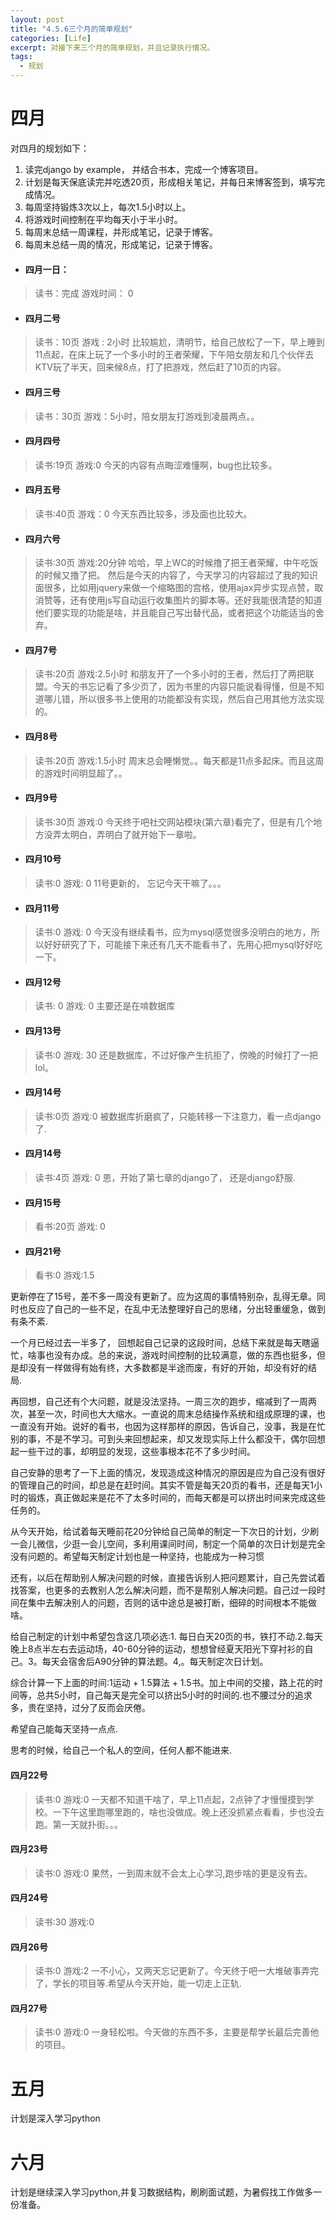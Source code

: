 ```yaml
---
layout: post
title: "4.5.6三个月的简单规划"
categories: [Life]
excerpt: 对接下来三个月的简单规划，并且记录执行情况。
tags:
  - 规划
---
```


# 四月
对四月的规划如下：
1. 读完django by example， 并结合书本，完成一个博客项目。
2. 计划是每天保底读完并吃透20页，形成相关笔记，并每日来博客签到，填写完成情况。
3. 每周坚持锻炼3次以上，每次1.5小时以上。
4. 将游戏时间控制在平均每天小于半小时。
5. 每周末总结一周课程，并形成笔记，记录于博客。
6. 每周末总结一周的情况，形成笔记，记录于博客。

- #### 四月一日：
> 读书：完成
> 游戏时间： 0

- #### 四月二号
> 读书：10页
> 游戏 : 2小时
> 比较尴尬，清明节，给自己放松了一下，早上睡到11点起，在床上玩了一个多小时的王者荣耀，下午陪女朋友和几个伙伴去KTV玩了半天，回来候8点，打了把游戏，然后赶了10页的内容。

- #### 四月三号
> 读书：30页
> 游戏：5小时，陪女朋友打游戏到凌晨两点。。

- #### 四月四号
> 读书:19页
> 游戏:0
今天的内容有点晦涩难懂啊，bug也比较多。

- #### 四月五号
> 读书:40页
> 游戏：0
今天东西比较多，涉及面也比较大。

- #### 四月六号
> 读书:30页
> 游戏:20分钟
哈哈，早上WC的时候撸了把王者荣耀，中午吃饭的时候又撸了把。
然后是今天的内容了，今天学习的内容超过了我的知识面很多，比如用jquery来做一个缩略图的宫格，使用ajax异步实现点赞，取消赞等，还有使用js写自动运行收集图片的脚本等。还好我能很清楚的知道他们要实现的功能是啥，并且能自己写出替代品，或者把这个功能适当的舍弃。

- #### 四月7号
 > 读书:20页
 > 游戏:2.5小时
 和朋友开了一个多小时的王者，然后打了两把联盟。今天的书忘记看了多少页了，因为书里的内容只能说看得懂，但是不知道哪儿错，所以很多书上使用的功能都没有实现，然后自己用其他方法实现的。
 
- #### 四月8号
 > 读书:20页
 > 游戏:1.5小时
 > 周末总会睡懒觉。。每天都是11点多起床。而且这周的游戏时间明显超了。。
 
- #### 四月9号
 > 读书:30页
 > 游戏:0
 > 今天终于吧社交网站模块(第六章)看完了，但是有几个地方没弄太明白，弄明白了就开始下一章啦。
 

 
- #### 四月10号
 > 读书:0
 > 游戏: 0
 > 11号更新的， 忘记今天干嘛了。。。
 
- #### 四月11号
 > 读书:0
 > 游戏: 0
 > 今天没有继续看书，应为mysql感觉很多没明白的地方，所以好好研究了下，可能接下来还有几天不能看书了，先用心把mysql好好吃一下。
 
- #### 四月12号
 > 读书: 0
 > 游戏: 0
 > 主要还是在啃数据库
 
- #### 四月13号
 > 读书:0
 > 游戏: 30
 > 还是数据库，不过好像产生抗拒了，傍晚的时候打了一把lol。
 
- #### 四月14号
 > 读书:0页
 > 游戏:0
 > 被数据库折磨疯了，只能转移一下注意力，看一点django了.
 
- #### 四月14号
 > 读书:4页
 > 游戏: 0
 > 恩，开始了第七章的django了， 还是django舒服.
 


- #### 四月15号
> 看书:20页
> 游戏: 0
> 

- #### 四月21号

> 看书:0
> 游戏:1.5

更新停在了15号，差不多一周没有更新了。应为这周的事情特别杂，乱得无章。同时也反应了自己的一些不足，在乱中无法整理好自己的思绪，分出轻重缓急，做到有条不紊.

一个月已经过去一半多了， 回想起自己记录的这段时间，总结下来就是每天瞎逼忙，啥事也没有办成。总的来说，游戏时间控制的比较满意，做的东西也挺多，但是却没有一样做得有始有终，大多数都是半途而废，有好的开始，却没有好的结局.

再回想，自己还有个大问题，就是没法坚持。一周三次的跑步，缩减到了一周两次，甚至一次，时间也大大缩水。一直说的周末总结操作系统和组成原理的课，也一直没有开始。说好的看书，也因为这样那样的原因，告诉自己，没事，我是在忙别的事，不是不学习。可到头来回想起来，却又发现实际上什么都没干，偶尔回想起一些干过的事，却明显的发现，这些事根本花不了多少时间。

自己安静的思考了一下上面的情况，发现造成这种情况的原因是应为自己没有很好的管理自己的时间，却总是在赶时间。其实不管是每天20页的看书，还是每天1小时的锻炼，真正做起来是花不了太多时间的，而每天都是可以挤出时间来完成这些任务的。

从今天开始，给试着每天睡前花20分钟给自己简单的制定一下次日的计划，少刷一会儿微信，少逛一会儿空间，多利用课间时间，制定一个简单的次日计划是完全没有问题的。希望每天制定计划也是一种坚持，也能成为一种习惯

还有，以后在帮助别人解决问题的时候，直接告诉别人把问题累计，自己先尝试着找答案，也更多的去教别人怎么解决问题，而不是帮别人解决问题。自己过一段时间在集中去解决别人的问题，否则的话中途总是被打断，细碎的时间根本不能做啥。

给自己制定的计划中希望包含这几项必选:1. 每日白天20页的书，铁打不动.2.每天晚上8点半左右去运动场，40-60分钟的运动，想想曾经夏天阳光下穿衬衫的自己。3。每天会宿舍后A90分钟的算法题。4,。每天制定次日计划。

综合计算一下上面的时间:1运动 + 1.5算法 + 1.5书。加上中间的交接，路上花的时间等，总共5小时，自己每天是完全可以挤出5小时的时间的.也不腰过分的追求多，贵在坚持，过分了反而会厌倦。

希望自己能每天坚持一点点.

思考的时候，给自己一个私人的空间，任何人都不能进来.

#### 四月22号

> 读书:0
> 游戏:0
> 一天都不知道干啥了，早上11点起，2点钟了才慢慢摸到学校。一下午这里跑哪里跑的，啥也没做成。晚上还没抓紧点看看，步也没去跑。第一天就扑街。。。

#### 四月23号

> 读书:0
> 游戏:0
> 果然，一到周末就不会太上心学习,跑步啥的更是没有去。

#### 四月24号
> 读书:30
> 游戏:0

#### 四月26号
> 读书:0
> 游戏:2
> 一不小心，又两天忘记更新了。今天终于吧一大堆破事弄完了，学长的项目等.希望从今天开始，能一切走上正轨.

 
#### 四月27号
> 读书:0
> 游戏:0
> 一身轻松啦。今天做的东西不多，主要是帮学长最后完善他的项目。


# 五月

计划是深入学习python


# 六月

计划是继续深入学习python,并复习数据结构，刷刷面试题，为暑假找工作做多一份准备。

